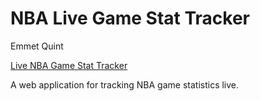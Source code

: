 # NBA Live Game Stat Tracker

Emmet Quint

[Live NBA Game Stat Tracker](https://nba-live-stats.onrender.com)

A web application for tracking NBA game statistics live.